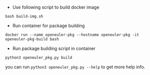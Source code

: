 - Use following script to build docker image
```shell script
bash build-img.sh
```

- Run container for package building
```shell script
docker run --name openeuler-pkg --hostname openeuler-pkg -it openeuler-pkg-build bash
```

- Run package building script in container
```shell script
python3 openeuler_pkg.py build
```
you can run `python3 openeuler_pkg.py --help` to get more help info.
